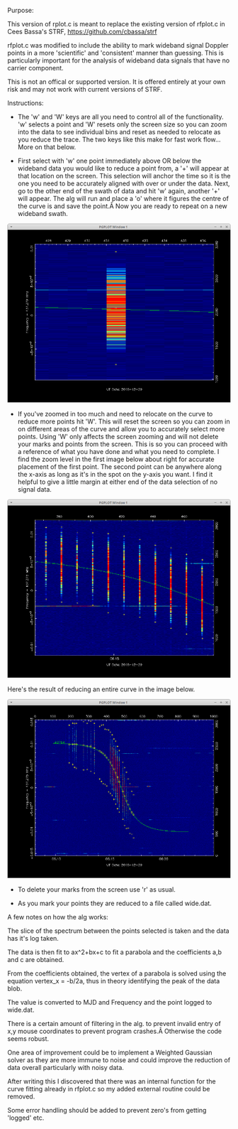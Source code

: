 Purpose:

This version of rplot.c is meant to replace the existing version of rfplot.c in Cees Bassa's STRF, https://github.com/cbassa/strf

rfplot.c was modified to include the ability to mark wideband signal Doppler points in a more 'scientific' and 'consistent' manner than guessing.  This is particularly important for the analysis of wideband data signals that have no carrier component.

This is not an offical or supported version.  It is offered entirely at your own risk and may not work with current versions of STRF.

Instructions:

- The 'w' and 'W' keys are all you need to control all of the functionality. 'w' selects a point and 'W' resets only the screen size so you can zoom into the data to see individual bins and reset as needed to relocate as you reduce the trace. The two keys like this make for fast work flow... More on that below.

- First select with 'w' one point immediately above OR below the wideband data you would like to reduce a point from, a '+' will appear at that location on the screen.  This selection will anchor the time so it is the one you need to be accurately aligned with over or under the data.  Next, go to the other end of the swath of data and hit 'w' again, another '+' will appear.  The alg will run and place a 'o' where it figures the centre of the curve is and save the point.Â  Now you are ready to repeat on a new wideband swath.

![PLOT1](https://github.com/ScottTilley/strf/blob/master/plot1.png)

- If you've zoomed in too much and need to relocate on the curve to reduce more points hit 'W'. This will reset the screen so you can zoom in on different areas of the curve and allow you to accurately select more points.  Using 'W' only affects the screen zooming and will not delete your marks and points from the screen.  This is so you can proceed with a reference of what you have done and what you need to complete.  I find the zoom level in the first image below about right for accurate placement of the first point.  The second point can be anywhere along the x-axis as long as it's in the spot on the y-axis you want.  I find it helpful to give a little margin at either end of the data selection of no signal data. 

![PLOT2](https://github.com/ScottTilley/strf/blob/master/plot2.png)

Here's the result of reducing an entire curve in the image below.

![Image description](https://github.com/ScottTilley/strf/blob/master/plot3.png)

- To delete your marks from the screen use 'r' as usual.

- As you mark your points they are reduced to a file called wide.dat.

A few notes on how the alg works:

   The slice of the spectrum between the points selected is taken and the data has it's log taken.
   
   The data is then fit to ax^2+bx+c to fit a parabola and the coefficients a,b and c are obtained.
   
   From the coefficients obtained, the vertex of a parabola is solved using the equation vertex_x = -b/2a, thus in theory identifying the peak of the data blob.
   
   The value is converted to MJD and Frequency and the point logged to wide.dat.
   
   There is a certain amount of filtering in the alg. to prevent invalid entry of x,y mouse coordinates to prevent program crashes.Â  Otherwise the code seems robust.
   
   One area of improvement could be to implement a Weighted Gaussian solver as they are more immune to noise and could improve the reduction of data overall particularly with noisy data.
   
   After writing this I discovered that there was an internal function for the curve fitting already in rfplot.c so my added external routine could be removed.
   
   Some error handling should be added to prevent zero's from getting 'logged' etc. 



